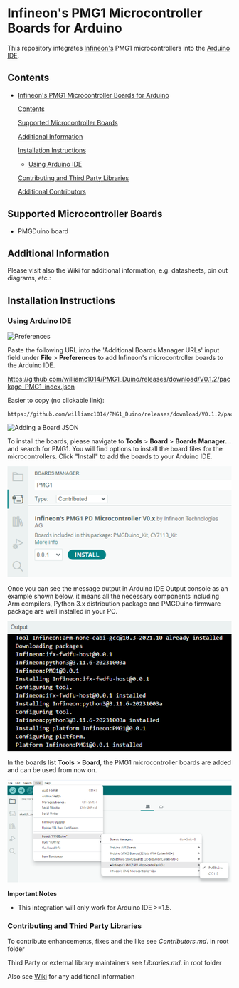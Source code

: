 # Infineon's PMG1 Microcontroller Boards for Arduino

This repository integrates [Infineon's](https://www.infineon.com/) PMG1 microcontrollers into the [Arduino IDE](https://www.arduino.cc/en/main/software).

## Contents

- [Infineon's PMG1 Microcontroller Boards for Arduino](#infineons-pmg1-microcontroller-boards-for-arduino)
  
  [Contents](#contents)
  
  [Supported Microcontroller Boards](#supported-microcontroller-boards)
  
  [Additional Information](#additional-information)
  
  [Installation Instructions](#installation-instructions)
  
  - [Using Arduino IDE](#using-arduino-ide)
  
  [Contributing and Third Party Libraries](#contributing-and-third-party-libraries)
  
  [Additional Contributors](#additional-contributors)

## Supported Microcontroller Boards

* PMGDuino board

## Additional Information

Please visit also the Wiki for additional information, e.g. datasheets, pin out diagrams, etc.:

## Installation Instructions

### Using Arduino IDE

![Preferences](https://raw.githubusercontent.com/infineon/assets/master/Pictures/Preferences.png)

Paste the following URL into the 'Additional Boards Manager URLs' input field under **File** > **Preferences** to add Infineon's microcontroller boards to the Arduino IDE.

https://github.com/williamc1014/PMG1_Duino/releases/download/V0.1.2/package_PMG1_index.json

Easier to copy (no clickable link):

```
https://github.com/williamc1014/PMG1_Duino/releases/download/V0.1.2/package_PMG1_index.json
```

![Adding a Board JSON](https://raw.githubusercontent.com/infineon/assets/master/Pictures/Preferences_JSON.png)

To install the boards, please navigate to **Tools** > **Board** > **Boards Manager...** and search for PMG1. You will find options to install the board files for the microcontrollers. Click "Install" to add the boards to your Arduino IDE.

![](img/board-manager-pmg1_s3-search.png)

Once you can see the message output in Arduino IDE Output console as an example shown below, it means all the necessary components including Arm compilers, Python 3.x distribution package and PMGDuino firmware package are well installed in your PC.

![](img/PMGDuino_installation_success_msg.png)

In the boards list **Tools** > **Board**, the PMG1 microcontroller boards are added and can be used from now on.

![](img/board-select-pmg1_s3.png)

**Important Notes**

* This integration will only work for Arduino IDE >=1.5.

#### 

### Contributing and Third Party Libraries

To contribute enhancements, fixes and the like see *Contributors.md*. in root folder

Third Party or external library maintainers see *Libraries.md*. in root folder

Also see [Wiki](https://github.com/williamc1014/PMGDuino/wiki) for any additional information